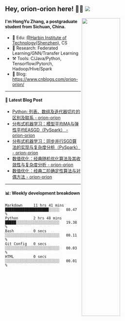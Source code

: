 <!--
 * @Descripttion: 
 * @Version: 1.0
 * @Author: ZhangHongYu
 * @Date: 2022-03-13 11:15:04
 * @LastEditors: ZhangHongYu
 * @LastEditTime: 2022-07-03 14:37:10
-->
## Hey, orion-orion here! 👋🏻  ![](https://komarev.com/ghpvc/?username=orion-orion)


<img align="right" src="https://github-readme-stats.vercel.app/api?username=orion-orion&show_icons=true&hide_border=true" width="50%">

#### I'm HongYu Zhang, a postgraduate student from Sichuan, China.
- 🏫 Edu: [@Harbin Institute of Technology(Shenzhen)](https://www.hitsz.edu.cn/index.html), CS
- 🔭 Research: Federated Learning/GNN/Transfer Learning
- ⚒️ Tools: C/Java/Python, Tensorflow/Pytorch, Hadoop/Hive/Spark
- 📗 Blog: https://www.cnblogs.com/orion-orion/ 

___

#### 📕  Latest Blog Post 
<!-- BLOG-POST-LIST:START -->
- [Python: 列表、数组及迭代器切片的区别及联系 - orion-orion](https://www.cnblogs.com/orion-orion/p/16464225.html)
- [分布式机器学习：模型平均MA与弹性平均EASGD（PySpark） - orion-orion](https://www.cnblogs.com/orion-orion/p/16426982.html)
- [分布式机器学习：同步并行SGD算法的实现与复杂度分析（PySpark） - orion-orion](https://www.cnblogs.com/orion-orion/p/16413182.html)
- [数值优化：经典随机优化算法及其收敛性与复杂度分析 - orion-orion](https://www.cnblogs.com/orion-orion/p/16403084.html)
- [数值优化：经典二阶确定性算法与对偶方法 - orion-orion](https://www.cnblogs.com/orion-orion/p/16376453.html)
<!-- BLOG-POST-LIST:END -->

____

#### 📊: Weekly development breakdown
<!--START_SECTION:waka-->

```text
Markdown     11 hrs 41 mins  ████████████████████░░░░░   80.47 %
Python       2 hrs 48 mins   █████░░░░░░░░░░░░░░░░░░░░   19.38 %
Bash         0 secs          ░░░░░░░░░░░░░░░░░░░░░░░░░   00.11 %
Git Config   0 secs          ░░░░░░░░░░░░░░░░░░░░░░░░░   00.03 %
HTML         0 secs          ░░░░░░░░░░░░░░░░░░░░░░░░░   00.01 %
```

<!--END_SECTION:waka-->













